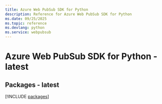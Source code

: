 ```yaml
---
title: Azure Web PubSub SDK for Python
description: Reference for Azure Web PubSub SDK for Python
ms.date: 09/25/2025
ms.topic: reference
ms.devlang: python
ms.service: webpubsub
---
```

# Azure Web PubSub SDK for Python - latest
## Packages - latest
[!INCLUDE [packages](web-pubsub-index.md)]